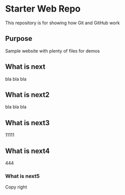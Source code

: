 # Starter Web Repo

This repository is for showing how Git and GitHub work

## Purpose

Sample website with plenty of files for demos

## What is next

bla bla bla


## What is next2 


bla bla bla


## What is next3

11111


## What is next4

444

### What is next5
 Copy right